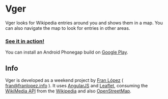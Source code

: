 Vger
====

Vger looks for Wikipedia entries around you and shows them in a map. You can also navigate the map to look for entries in other areas.

### [See it in action!](http://franlopez.github.io/vger/)

You can install an Android Phonegap build on [Google Play](https://play.google.com/store/apps/details?id=info.franlopez.vger).

Info
----
Vger is developed as a weekend project by [Fran López](http://www.franlopez.info/) ( fran@franlopez.info ). It uses [AngularJS](https://angularjs.org/) and [Leaflet](http://leafletjs.com/), consuming the [WikiMedia API](http://www.mediawiki.org/wiki/API:Main_page) from the [Wikipedia](http://www.wikipedia.org/) and also [OpenStreetMap](http://www.openstreetmap.org).
